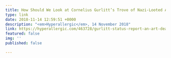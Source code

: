 ```yaml
---
title: How Should We Look at Cornelius Gurlitt’s Trove of Nazi-Looted Art?
type: link
date: 2018-11-14 12:59:51 +0000
description: "<em>Hyperallergic</em>, 14 November 2018"
link: https://hyperallergic.com/463728/gurlitt-status-report-an-art-dealer-in-nazi-germany/
featured: false
img: ''
published: false

---
```

